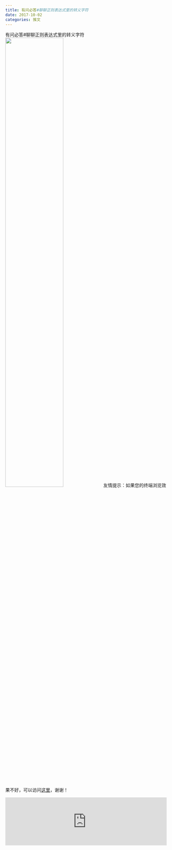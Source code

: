 ```yaml
---
title: 有问必答#聊聊正则表达式里的转义字符
date: 2017-10-02
categories: 推文
---
```

有问必答#聊聊正则表达式里的转义字符
<img src="http://mmbiz.qpic.cn/mmbiz_jpg/ACviaWTBFxhb8s0PaWahsYuwfib3n40c4KNTiaYmX07lcvQE0MiarCX8ZVN26QtaFSryvfF6tlpxHt6u0jjqnFxPog/0?wx_fmt.jpeg" style="width: 60%; height: auto;"/><!--more-->
友情提示：如果您的终端浏览效果不好，可以访问[这里](https://stata-club.github.io/stata_article/2017-10-02.html)，谢谢！
<iframe src="https://stata-club.github.io/stata_article/2017-10-02.html" id="iframepage" frameborder="0" scrolling="no" marginheight="0" marginwidth="0" width="100%" onLoad="iFrameHeight()"></iframe>
<script type="text/javascript" language="javascript">
function iFrameHeight() {
var ifm= document.getElementById("iframepage");
var subWeb = document.frames ? document.frames["iframepage"].document : ifm.contentDocument;   
if(ifm != null && subWeb != null) {
 ifm.height = subWeb.body.scrollHeight;
} 
} 
</script> 